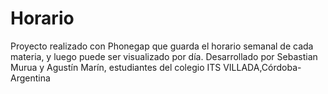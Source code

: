 # Horario
Proyecto realizado con Phonegap que guarda el horario semanal de cada materia, y luego puede ser visualizado por día.
Desarrollado por Sebastian Murua y Agustín Marín, estudiantes del colegio ITS VILLADA,Córdoba-Argentina
